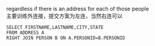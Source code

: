 regardless if there is an address for each of those people<br>
主要训练外连接，提交方案为左连，当然右连可以<br>
```mysql
SELECT FIRSTNAME,LASTNAME,CITY,STATE
FROM ADDRESS A
RIGHT JOIN PERSON B ON A.PERSONID=B.PERSONID
```
